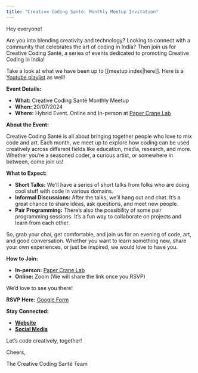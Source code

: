 ```yaml
---
title: "Creative Coding Santé: Monthly Meetup Invitation"
---
```


Hey everyone!

Are you into blending creativity and technology? Looking to connect with a community that celebrates the art of coding in India? Then join us for Creative Coding Santé, a series of events dedicated to promoting Creative Coding in India!

Take a look at what we have been up to [[meetup index|here]].
Here is a [Youtube playlist](https://www.youtube.com/playlist?list=PLCjehBF0qtwqpFIuWvtJK4tBw2SXU4IWH) as well! 

**Event Details:**

- **What:** Creative Coding Santé Monthly Meetup
- **When:** 20/07/2024 
- **Where:** Hybrid Event. Online and In-person at [Paper Crane Lab](https://www.instagram.com/papercranelab/)

**About the Event:**

Creative Coding Santé is all about bringing together people who love to mix code and art. Each month, we meet up to explore how coding can be used creatively across different fields like education, media, research, and more. Whether you’re a seasoned coder, a curious artist, or somewhere in between, come join us!

**What to Expect:**

- **Short Talks:** We’ll have a series of short talks from folks who are doing cool stuff with code in various domains.
- **Informal Discussions:** After the talks, we’ll hang out and chat. It’s a great chance to share ideas, ask questions, and meet new people.
- **Pair Programming:** There’s also the possibility of some pair programming sessions. It’s a fun way to collaborate on projects and learn from each other.

So, grab your chai, get comfortable, and join us for an evening of code, art, and good conversation. Whether you want to learn something new, share your own experiences, or just be inspired, we would love to have you.

**How to Join:**

- **In-person:** [Paper Crane Lab](https://maps.app.goo.gl/cBWqxc4r6v9GUuvMA)
- **Online:** Zoom (We will share the link once you RSVP)

We’d love to see you there!

**RSVP Here:** [Google Form](https://bit.ly/ccsante-rsvp)

**Stay Connected:**

- [**Website**](https://ccsante.in)
- [**Social Media**](https://www.instagram.com/ccsantein/)

Let’s code creatively, together!

Cheers,

The Creative Coding Santé Team